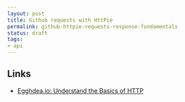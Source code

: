 ```yaml
---
layout: post
title: Github requests with HttPie
permalink: github-httpie-requests-response-fundamentals
status: draft
tags:
- api
---
```


Links
---
- [Egghdea.io: Understand the Basics of HTTP](https://egghead.io/courses/understand-the-basics-of-http)